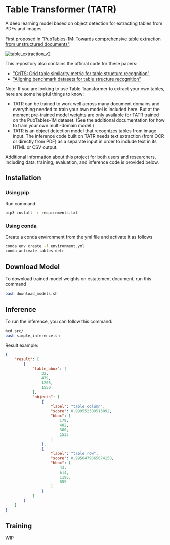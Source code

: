 # Table Transformer (TATR)

A deep learning model based on object detection for extracting tables from PDFs and images.

First proposed in ["PubTables-1M: Towards comprehensive table extraction from unstructured documents"](https://openaccess.thecvf.com/content/CVPR2022/html/Smock_PubTables-1M_Towards_Comprehensive_Table_Extraction_From_Unstructured_Documents_CVPR_2022_paper.html).

![table_extraction_v2](https://user-images.githubusercontent.com/10793386/139559159-cd23c972-8731-48ed-91df-f3f27e9f4d79.jpg)

This repository also contains the official code for these papers:
- ["GriTS: Grid table similarity metric for table structure recognition"](https://arxiv.org/abs/2203.12555)
- ["Aligning benchmark datasets for table structure recognition"](https://arxiv.org/abs/2303.00716)

Note: If you are looking to use Table Transformer to extract your own tables, here are some helpful things to know:
- TATR can be trained to work well across many document domains and everything needed to train your own model is included here. But at the moment pre-trained model weights are only available for TATR trained on the PubTables-1M dataset. (See the additional documentation for how to train your own multi-domain model.)
- TATR is an object detection model that recognizes tables from image input. The inference code built on TATR needs text extraction (from OCR or directly from PDF) as a separate input in order to include text in its HTML or CSV output.

Additional information about this project for both users and researchers, including data, training, evaluation, and inference code is provided below.

## Installation

### Using pip

Run command
```bash
pip3 install -r requirements.txt
```

### Using conda

Create a conda environment from the yml file and activate it as follows
```bash
conda env create -f environment.yml
conda activate tables-detr
```

## Download Model

To download trained model weights on estatement document, run this command
```bash
bash download_models.sh
```

## Inference

To run the inference, you can follow this command:
```bash
%cd src/
bash simple_inference.sh
```

Result example:
```json
{
    "result": [
        {
            "table_bbox": [
                32,
                479,
                1206,
                1550
            ],
            "objects": [
                {
                    "label": "table column",
                    "score": 0.999552309513092,
                    "bbox": [
                        179,
                        482,
                        380,
                        1535
                    ]
                },
                {
                    "label": "table row",
                    "score": 0.9950479865074158,
                    "bbox": [
                        43,
                        614,
                        1195,
                        659
                    ]
                }
            ]
        }
    ]
}
```

## Training

WIP
